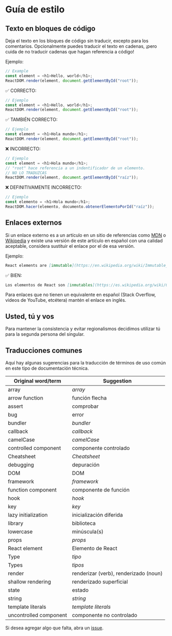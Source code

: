 # Guía de estilo

## Texto en bloques de código

Deja el texto en los bloques de código sin traducir, excepto para los comentarios. Opcionalmente puedes traducir el texto en cadenas, ¡pero cuida de no traducir cadenas que hagan referencia a código!

Ejemplo:

```js
// Example
const element = <h1>Hello, world</h1>;
ReactDOM.render(element, document.getElementById("root"));
```

✅ CORRECTO:

```js
// Ejemplo
const element = <h1>Hello, world</h1>;
ReactDOM.render(element, document.getElementById("root"));
```

✅ TAMBIÉN CORRECTO:

```js
// Ejemplo
const element = <h1>Hola mundo</h1>;
ReactDOM.render(element, document.getElementById("root"));
```

❌ INCORRECTO:

```js
// Ejemplo
const element = <h1>Hola mundo</h1>;
// "root" hace referencia a un indentificador de un elemento.
// NO LO TRADUZCAS
ReactDOM.render(element, document.getElementById("raíz"));
```

❌ DEFINITIVAMENTE INCORRECTO:

```js
// Ejemplo
const elemento = <h1>Hola mundo</h1>;
ReactDOM.hacer(elemento, documento.obtenerElementoPorId("raíz"));
```

## Enlaces externos

Si un enlace externo es a un artículo en un sitio de referencias como [MDN] o [Wikipedia] y existe una versión de este artículo en español con una calidad aceptable, considera sustituir el enlace por el de esa versión.

[mdn]: https://developer.mozilla.org/en-US/
[wikipedia]: https://en.wikipedia.org/wiki/Main_Page

Ejemplo:

```md
React elements are [immutable](https://en.wikipedia.org/wiki/Immutable_object).
```

✅ BIEN:

```md
Los elementos de React son [inmutables](https://es.wikipedia.org/wiki/Objeto_inmutable).
```

Para enlaces que no tienen un equivalente en español (Stack Overflow, videos de YouTube, etcétera) mantén el enlace en inglés.

## Usted, tú y vos

Para mantener la consistencia y evitar regionalismos decidimos utilizar tú para la segunda persona del singular.

## Traducciones comunes

Aquí hay algunas sugerencias para la traducción de términos de uso común en este tipo de documentación técnica.

| Original word/term     | Suggestion                            |
| ---------------------- | ------------------------------------- |
| array                  | _array_                               |
| arrow function         | función flecha                        |
| assert                 | comprobar                             |
| bug                    | error                                 |
| bundler                | _bundler_                             |
| callback               | _callback_                            |
| camelCase              | _camelCase_                           |
| controlled component   | componente controlado                 |
| Cheatsheet             | _Cheatsheet_                          |
| debugging              | depuración                            |
| DOM                    | DOM                                   |
| framework              | _framework_                           |
| function component     | componente de función                 |
| hook                   | _hook_                                |
| key                    | _key_                                 |
| lazy initialization    | inicialización diferida               |
| library                | biblioteca                            |
| lowercase              | minúscula(s)                          |
| props                  | _props_                               |
| React element          | Elemento de React                     |
| Type                   | _tipo_                                |
| Types                  | _tipos_                               |
| render                 | renderizar (verb), renderizado (noun) |
| shallow rendering      | renderizado superficial               |
| state                  | estado                                |
| string                 | _string_                              |
| template literals      | _template literals_                   |
| uncontrolled component | componente no controlado              |


Si desea agregar algo que falta, abra un [issue](https://github.com/typescript-cheatsheets/react-typescript-cheatsheet-es/issues/new).
